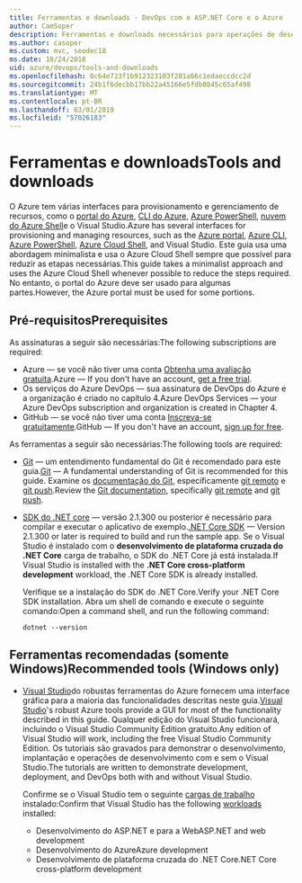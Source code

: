 ```yaml
---
title: Ferramentas e downloads - DevOps com o ASP.NET Core e o Azure
author: CamSoper
description: Ferramentas e downloads necessários para operações de desenvolvimento com ASP.NET Core e o Azure.
ms.author: casoper
ms.custom: mvc, seodec18
ms.date: 10/24/2018
uid: azure/devops/tools-and-downloads
ms.openlocfilehash: 0c64e723f1b912323103f201a66c1edaeccdcc2d
ms.sourcegitcommit: 24b1f6decbb17bb22a45166e5fdb0845c65af498
ms.translationtype: MT
ms.contentlocale: pt-BR
ms.lasthandoff: 03/01/2019
ms.locfileid: "57026183"
---
```

# <a name="tools-and-downloads"></a><span data-ttu-id="fc3e4-103">Ferramentas e downloads</span><span class="sxs-lookup"><span data-stu-id="fc3e4-103">Tools and downloads</span></span>

<span data-ttu-id="fc3e4-104">O Azure tem várias interfaces para provisionamento e gerenciamento de recursos, como o [portal do Azure](https://portal.azure.com), [CLI do Azure](/cli/azure/), [Azure PowerShell](/powershell/azure/overview), [nuvem do Azure Shell](https://shell.azure.com/bash)e o Visual Studio.</span><span class="sxs-lookup"><span data-stu-id="fc3e4-104">Azure has several interfaces for provisioning and managing resources, such as the [Azure portal](https://portal.azure.com), [Azure CLI](/cli/azure/), [Azure PowerShell](/powershell/azure/overview), [Azure Cloud Shell](https://shell.azure.com/bash), and Visual Studio.</span></span> <span data-ttu-id="fc3e4-105">Este guia usa uma abordagem minimalista e usa o Azure Cloud Shell sempre que possível para reduzir as etapas necessárias.</span><span class="sxs-lookup"><span data-stu-id="fc3e4-105">This guide takes a minimalist approach and uses the Azure Cloud Shell whenever possible to reduce the steps required.</span></span> <span data-ttu-id="fc3e4-106">No entanto, o portal do Azure deve ser usado para algumas partes.</span><span class="sxs-lookup"><span data-stu-id="fc3e4-106">However, the Azure portal must be used for some portions.</span></span>

## <a name="prerequisites"></a><span data-ttu-id="fc3e4-107">Pré-requisitos</span><span class="sxs-lookup"><span data-stu-id="fc3e4-107">Prerequisites</span></span>

<span data-ttu-id="fc3e4-108">As assinaturas a seguir são necessárias:</span><span class="sxs-lookup"><span data-stu-id="fc3e4-108">The following subscriptions are required:</span></span>

* <span data-ttu-id="fc3e4-109">Azure &mdash; se você não tiver uma conta [Obtenha uma avaliação gratuita](https://azure.microsoft.com/free/).</span><span class="sxs-lookup"><span data-stu-id="fc3e4-109">Azure &mdash; If you don't have an account, [get a free trial](https://azure.microsoft.com/free/).</span></span>
* <span data-ttu-id="fc3e4-110">Os serviços do Azure DevOps &mdash; sua assinatura de DevOps do Azure e a organização é criado no capítulo 4.</span><span class="sxs-lookup"><span data-stu-id="fc3e4-110">Azure DevOps Services &mdash; your Azure DevOps subscription and organization is created in Chapter 4.</span></span>
* <span data-ttu-id="fc3e4-111">GitHub &mdash; se você não tiver uma conta [Inscreva-se gratuitamente](https://github.com/join).</span><span class="sxs-lookup"><span data-stu-id="fc3e4-111">GitHub &mdash; If you don't have an account, [sign up for free](https://github.com/join).</span></span>

<span data-ttu-id="fc3e4-112">As ferramentas a seguir são necessárias:</span><span class="sxs-lookup"><span data-stu-id="fc3e4-112">The following tools are required:</span></span>

* <span data-ttu-id="fc3e4-113">[Git](https://git-scm.com/downloads) &mdash; um entendimento fundamental do Git é recomendado para este guia.</span><span class="sxs-lookup"><span data-stu-id="fc3e4-113">[Git](https://git-scm.com/downloads) &mdash; A fundamental understanding of Git is recommended for this guide.</span></span> <span data-ttu-id="fc3e4-114">Examine os [documentação do Git](https://git-scm.com/doc), especificamente [git remoto](https://git-scm.com/docs/git-remote) e [git push](https://git-scm.com/docs/git-push).</span><span class="sxs-lookup"><span data-stu-id="fc3e4-114">Review the [Git documentation](https://git-scm.com/doc), specifically [git remote](https://git-scm.com/docs/git-remote) and [git push](https://git-scm.com/docs/git-push).</span></span>
* <span data-ttu-id="fc3e4-115">[SDK do .NET core](https://www.microsoft.com/net/download/) &mdash; versão 2.1.300 ou posterior é necessário para compilar e executar o aplicativo de exemplo.</span><span class="sxs-lookup"><span data-stu-id="fc3e4-115">[.NET Core SDK](https://www.microsoft.com/net/download/) &mdash; Version 2.1.300 or later is required to build and run the sample app.</span></span> <span data-ttu-id="fc3e4-116">Se o Visual Studio é instalado com o **desenvolvimento de plataforma cruzada do .NET Core** carga de trabalho, o SDK do .NET Core já está instalada.</span><span class="sxs-lookup"><span data-stu-id="fc3e4-116">If Visual Studio is installed with the **.NET Core cross-platform development** workload, the .NET Core SDK is already installed.</span></span>

    <span data-ttu-id="fc3e4-117">Verifique se a instalação do SDK do .NET Core.</span><span class="sxs-lookup"><span data-stu-id="fc3e4-117">Verify your .NET Core SDK installation.</span></span> <span data-ttu-id="fc3e4-118">Abra um shell de comando e execute o seguinte comando:</span><span class="sxs-lookup"><span data-stu-id="fc3e4-118">Open a command shell, and run the following command:</span></span>

    ```console
    dotnet --version
    ```

## <a name="recommended-tools-windows-only"></a><span data-ttu-id="fc3e4-119">Ferramentas recomendadas (somente Windows)</span><span class="sxs-lookup"><span data-stu-id="fc3e4-119">Recommended tools (Windows only)</span></span>

* <span data-ttu-id="fc3e4-120">[Visual Studio](https://www.visualstudio.com/)do robustas ferramentas do Azure fornecem uma interface gráfica para a maioria das funcionalidades descritas neste guia.</span><span class="sxs-lookup"><span data-stu-id="fc3e4-120">[Visual Studio](https://www.visualstudio.com/)'s robust Azure tools provide a GUI for most of the functionality described in this guide.</span></span> <span data-ttu-id="fc3e4-121">Qualquer edição do Visual Studio funcionará, incluindo o Visual Studio Community Edition gratuito.</span><span class="sxs-lookup"><span data-stu-id="fc3e4-121">Any edition of Visual Studio will work, including the free Visual Studio Community Edition.</span></span> <span data-ttu-id="fc3e4-122">Os tutoriais são gravados para demonstrar o desenvolvimento, implantação e operações de desenvolvimento com e sem o Visual Studio.</span><span class="sxs-lookup"><span data-stu-id="fc3e4-122">The tutorials are written to demonstrate development, deployment, and DevOps both with and without Visual Studio.</span></span>

  <span data-ttu-id="fc3e4-123">Confirme se o Visual Studio tem o seguinte [cargas de trabalho](/visualstudio/install/modify-visual-studio) instalado:</span><span class="sxs-lookup"><span data-stu-id="fc3e4-123">Confirm that Visual Studio has the following [workloads](/visualstudio/install/modify-visual-studio) installed:</span></span>

  * <span data-ttu-id="fc3e4-124">Desenvolvimento do ASP.NET e para a Web</span><span class="sxs-lookup"><span data-stu-id="fc3e4-124">ASP.NET and web development</span></span>
  * <span data-ttu-id="fc3e4-125">Desenvolvimento do Azure</span><span class="sxs-lookup"><span data-stu-id="fc3e4-125">Azure development</span></span>
  * <span data-ttu-id="fc3e4-126">Desenvolvimento de plataforma cruzada do .NET Core</span><span class="sxs-lookup"><span data-stu-id="fc3e4-126">.NET Core cross-platform development</span></span>
